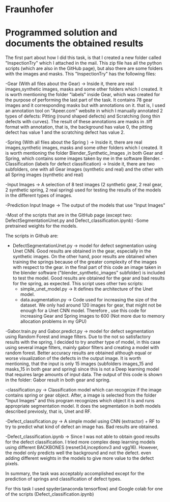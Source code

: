 # Fraunhofer 

# Programmed solution and documents the obtained results

The first part about how I did this task, is that I created a new folder called "InspectionTry" which I attached in the mail. This zip file has all the python scripts (which are also in the GitHub page), but also there are some folders with the images and masks. This "InspectionTry" has the following files:

  -Gear (With all files about the Gear) -> Inside it, there are real images,synthetic images, masks and some other folders which I created.
  It is worth mentioning the folder "labels" inside Gear, which was created for the purpose of performing the last part of the task. It contains 78 gear images and it corresponding masks but with annotations on it. that is, I used an annotation tool on "Apeer.com" website in which I manually annotated 2 types of defects: Pitting (round shaped defects) and Scratching (long thin defects with curves). The result of these annotations are masks in .tiff format with annotation, that is, the background has value 0, the pitting defect has value 1 and the scratching defect has value 2.   
  
  -Spring (With all files about the Spring ) -> Inside it, there are real images,synthetic images, masks and some other folders which I created.
  It is worth mentioning the folder Blender_Synthetic_Images ,in both Gear and Spring, which contains some images taken by me in the software Blender.
  -Classification (labels for defect classification) -> Inside it, there are two subfolders, one with all Gear images (synthetic and real) and the other with all Spring images (synthetic and real)
  
  -Input Images -> A selection of 8 test images (2 synthetic gear, 2 real gear, 2 synthetic spring, 2 real spring) used for testing the results of the models in the different types of images.
  
  -Prediction Input Image -> The output of the models that use "Input Images"
  
  -Most of the scripts that are in the GitHub page (except two: DefectSegmentationUnet.py and Defect_classification.ipynb)
  -Some pretrained weights for the models.
 
The scripts in Github are:

- DefectSegmentationUnet.py -> model for defect segmentation using Unet CNN. Good results are obtained in the gear, especially in the synthetic images. On the other hand, poor results are obtained when training the springs because of the greater complexity of the images with respect to the gear. in the final part of this code an image taken in the blender software ("blender_synthetic_images" subfolder) is included to test the model. Good results are obtained for the gear and bad results for the spring, as expected. This script uses other two scripts:
  - simple_unet_model.py -> It defines the architecture of the Unet model.
  - data.augmentation.py -> Code used for increasing the size of the dataset. We only had around 120 images for gear, that might not be enough for a Unet CNN model. Therefore , use this code for increasing Gear and Spring images to 600 (Not more due to memory allocation problems in my GPU)

-Gabor.train.py and Gabor.predict.py -> model for defect segmentation using Random Forest and image filters. Due to the not so satisfactory results with the spring, I decided to try another type of model, in this case using several image filters, mainly gabor filters and creating a model with random forest. Better accuracy results are obtained although equal or worse visualization of the defects in the output image. It is worth mentioning, that the input is only 15 images (subfolders images_15 and masks_15 in both gear and spring) since this is not a Deep learning model that requires large amounts of input data. The output of this code is shown in the folder: Gabor result in both gear and spring.

-classification.py -> Classification model which can recognize if the image contains spring or gear object. After, a image is selected from the folder "Input Images" and this program recognizes which object it is and runs appropriate segmentation model. It does the segmentation in both models described previosly, that is, Unet and RF.

-Defect_classification.py -> A simple model using CNN (extractor) + RF to try to predict what kind of defect an image has. Bad results are obtained.

-Defect_classification.ipynb -> Since I was not able to obtain good results for the defect classification. I tried more complex deep learning models using different BACKBONES (resnet34,inceptionv3 and vgg16). However, the model only predicts well the background and not the defect. even adding different weights in the models to give more value to the defect pixels. 

In summary, the task was acceptably accomplished except for the prediction of springs and classification of defect types.

For this task I used spyder(anaconda tensorflow) and Google colab for one of the scripts (Defect_classification.ipynb)


  
  

